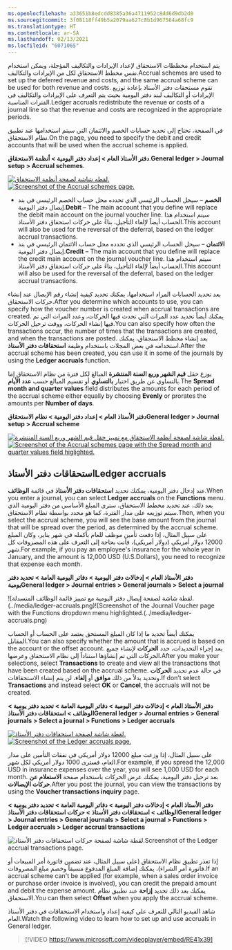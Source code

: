 ```yaml
---
ms.openlocfilehash: a33651b8edcdd8385a36a4711952c8dd6d9db2d0
ms.sourcegitcommit: 3f08118ff49b5a2079aa627c8b1d967564a68fc9
ms.translationtype: HT
ms.contentlocale: ar-SA
ms.lasthandoff: 02/13/2021
ms.locfileid: "6071065"
---
```

<span data-ttu-id="f87ce-101">يتم استخدام مخططات الاستحقاق لإعداد الإيرادات والتكاليف المؤجلة، ويمكن استخدام نفس مخطط الاستحقاق لكل من الإيرادات والتكاليف.</span><span class="sxs-lookup"><span data-stu-id="f87ce-101">Accrual schemes are used to set up the deferred revenue and costs, and the same accrual scheme can be used for both revenue and costs.</span></span> <span data-ttu-id="f87ce-102">تقوم مستحقات دفتر الأستاذ بإعادة توزيع الإيرادات أو التكاليف لبند دفتر اليومية بحيث يتم التعرف على الإيرادات والتكاليف في الفترات المناسبة.</span><span class="sxs-lookup"><span data-stu-id="f87ce-102">Ledger accruals redistribute the revenue or costs of a journal line so that the revenue and costs are recognized in the appropriate periods.</span></span> 

<span data-ttu-id="f87ce-103">في الصفحة، تحتاج إلى تحديد حسابات الخصم والائتمان التي سيتم استخدامها عند تطبيق نظام الاستحقاق.</span><span class="sxs-lookup"><span data-stu-id="f87ce-103">On the page, you need to specify the debit and credit accounts that will be used when the accrual scheme is applied.</span></span> 

<span data-ttu-id="f87ce-104">**دفتر الأستاذ العام > إعداد دفتر اليومية > أنظمة الاستحقاق**.</span><span class="sxs-lookup"><span data-stu-id="f87ce-104">**General ledger > Journal setup > Accrual schemes**.</span></span>

<span data-ttu-id="f87ce-105">[![لقطه شاشة لصفحة أنظمة الاستحقاق.](../media/accrual-scheme.png)](../media/accrual-scheme.png#lightbox)</span><span class="sxs-lookup"><span data-stu-id="f87ce-105">[![Screenshot of the Accrual schemes page.](../media/accrual-scheme.png)](../media/accrual-scheme.png#lightbox)</span></span>


- <span data-ttu-id="f87ce-106">**الخصم** – سيحل الحساب الرئيسي الذي تحدده محل حساب الخصم الرئيسي في بند إيصال دفتر اليومية.</span><span class="sxs-lookup"><span data-stu-id="f87ce-106">**Debit** – The main account that you define will replace the debit main account on the journal voucher line.</span></span> <span data-ttu-id="f87ce-107">سيتم استخدام هذا الحساب أيضاً لإلغاء التأجيل، بناءً على حركات استحقاق دفتر الأستاذ.</span><span class="sxs-lookup"><span data-stu-id="f87ce-107">This account will also be used for the reversal of the deferral, based on the ledger accrual transactions.</span></span>
- <span data-ttu-id="f87ce-108">**الائتمان** – سيحل الحساب الرئيسي الذي تحدده محل حساب الائتمان الرئيسي في بند إيصال دفتر اليومية.</span><span class="sxs-lookup"><span data-stu-id="f87ce-108">**Credit** – The main account that you define will replace the credit main account on the journal voucher line.</span></span> <span data-ttu-id="f87ce-109">سيتم استخدام هذا الحساب أيضاً لإلغاء التأجيل، بناءً على حركات استحقاق دفتر الأستاذ.</span><span class="sxs-lookup"><span data-stu-id="f87ce-109">This account will also be used for the reversal of the deferral, based on the ledger accrual transactions.</span></span>

<span data-ttu-id="f87ce-110">بعد تحديد الحسابات المراد استخدامها، يمكنك تحديد كيفية إنشاء رقم الإيصال عند إنشاء حركات الاستحقاق.</span><span class="sxs-lookup"><span data-stu-id="f87ce-110">After you determine which accounts to use, you can specify how the voucher number is created when accrual transactions are created.</span></span> <span data-ttu-id="f87ce-111">يمكنك أيضاً تحديد عدد المرات التي تحدث فيها الحركات، وعدد المرات التي تم فيها إنشاء الحركات، ووقت ترحيل الحركات.</span><span class="sxs-lookup"><span data-stu-id="f87ce-111">You can also specify how often the transactions occur, the number of times that the transactions are created, and when the transactions are posted.</span></span> <span data-ttu-id="f87ce-112">بعد إنشاء مخطط الاستحقاق، يمكنك استخدامه في بعض المجلات باستخدام وظيفة **استحقاقات دفتر الأستاذ**.</span><span class="sxs-lookup"><span data-stu-id="f87ce-112">After the accrual scheme has been created, you can use it in some of the journals by using the **Ledger accruals** function.</span></span>

<span data-ttu-id="f87ce-113">يوزع حقل **قيم الشهر وربع السنة المنتشرة** المبالغ لكل فترة من نظام الاستحقاق إما بالتساوي عن طريق اختيار **بالتساوي** أو تقسيم المبالغ حسب **عدد الأيام**.</span><span class="sxs-lookup"><span data-stu-id="f87ce-113">The **Spread month and quarter values** field distributes the amounts for each period of the accrual scheme either equally by choosing **Evenly** or prorates the amounts per **Number of days**.</span></span>

<span data-ttu-id="f87ce-114">**دفتر الأستاذ العام > إعداد دفتر اليومية > نظام الاستحقاق**</span><span class="sxs-lookup"><span data-stu-id="f87ce-114">**General ledger > Journal setup > Accrual scheme**</span></span>

<span data-ttu-id="f87ce-115">[![لقطة شاشة لصفحة أنظمة الاستحقاق مع تمييز حقل قيم الشهر وربع السنة المنتشرة.](../media/accrual-scheme-spread.png)](../media/accrual-scheme-spread.png#lightbox)</span><span class="sxs-lookup"><span data-stu-id="f87ce-115">[![Screenshot of the Accrual schemes page with the Spread month and quarter values field higlighted.](../media/accrual-scheme-spread.png)](../media/accrual-scheme-spread.png#lightbox)</span></span>


## <a name="ledger-accruals"></a><span data-ttu-id="f87ce-116">استحقاقات دفتر الأستاذ</span><span class="sxs-lookup"><span data-stu-id="f87ce-116">Ledger accruals</span></span> 

<span data-ttu-id="f87ce-117">عند إدخال دفتر اليومية، يمكنك تحديد **استحقاقات دفتر الأستاذ** في قائمة **الوظائف**.</span><span class="sxs-lookup"><span data-stu-id="f87ce-117">When you enter a journal, you can select **Ledger accruals** on the **Functions** menu.</span></span> <span data-ttu-id="f87ce-118">بعد ذلك، عند تحديد مخطط الاستحقاق، سترى المبلغ الأساسي من دفتر اليومية الذي سيتم توزيعه على مدار الفترة، كما هو محدد بواسطة نظام الاستحقاق.</span><span class="sxs-lookup"><span data-stu-id="f87ce-118">Then, when you select the accrual scheme, you will see the base amount from the journal that will be spread over the period, as determined by the accrual scheme.</span></span> <span data-ttu-id="f87ce-119">على سبيل المثال، إذا دفعت تأمين موظف للعام بأكمله في شهر يناير، وكان المبلغ 12000 دولار أمريكي (دولار أمريكي)، فأنت بحاجة إلى التعرف على هذه المصروفات كل شهر.</span><span class="sxs-lookup"><span data-stu-id="f87ce-119">For example, if you pay an employee's insurance for the whole year in January, and the amount is 12,000 USD (U.S.Dollars), you need to recognize that expense each month.</span></span> 
 
<span data-ttu-id="f87ce-120">**دفتر الأستاذ العام > إدخالات دفتر اليومية > دفاتر اليومية العامة > تحديد دفتر يومية**</span><span class="sxs-lookup"><span data-stu-id="f87ce-120">**General ledger > Journal entries > General journals > Select a journal**</span></span>

<span data-ttu-id="f87ce-121">![لقطة شاشة لصفحة إيصال دفتر اليومية مع تمييز قائمة الوظائف المنسدلة.(../media/ledger-accruals.png)</span><span class="sxs-lookup"><span data-stu-id="f87ce-121">![Screenshot of the Journal Voucher page with the Functions dropdown menu highlighted.(../media/ledger-accruals.png)</span></span>

<span data-ttu-id="f87ce-122">يمكنك أيضاً تحديد ما إذا كان المبلغ المستحق يعتمد على الحساب أو الحساب المقابل.</span><span class="sxs-lookup"><span data-stu-id="f87ce-122">You can also specify whether the amount that is accrued is based on the account or the offset account.</span></span> <span data-ttu-id="f87ce-123">بعد إجراء التحديدات، حدد **الحركات** لإنشاء جميع الحركات التي تم إنشاؤها استناداً إلى نظام الاستحقاق وعرضها.</span><span class="sxs-lookup"><span data-stu-id="f87ce-123">After you make your selections, select **Transactions** to create and view all the transactions that have been created based on the accrual scheme.</span></span> <span data-ttu-id="f87ce-124">في حالة عدم تحديد **الحركات** وتحديد بدلاً من ذلك **موافق** أو **إلغاء**، لن يتم إنشاء الاستحقاقات.</span><span class="sxs-lookup"><span data-stu-id="f87ce-124">If don’t select **Transactions** and instead select **OK** or **Cancel**, the accruals will not be created.</span></span> 

<span data-ttu-id="f87ce-125">**دفتر الأستاذ العام > إدخالات دفتر اليومية > دفاتر اليومية العامة > تحديد دفتر يومية > الوظائف > استحقاقات دفتر الأستاذ**</span><span class="sxs-lookup"><span data-stu-id="f87ce-125">**General ledger > Journal entries > General journals > Select a journal > Functions > Ledger accruals**</span></span>
 
<span data-ttu-id="f87ce-126">[![‎لقطة شاشة لصفحة استحقاقات دفتر الأستاذ. ](../media/transactions-1.png)](../media/transactions-1.png#lightbox)</span><span class="sxs-lookup"><span data-stu-id="f87ce-126">[![Screenshot of the Ledger accruals page. ](../media/transactions-1.png)](../media/transactions-1.png#lightbox)</span></span>


<span data-ttu-id="f87ce-127">على سبيل المثال، إذا وزعت مبلغ 12000 دولار أمريكي في نفقات التأمين على مدار العام، فسترى 1000 دولار أمريكي لكل شهر.</span><span class="sxs-lookup"><span data-stu-id="f87ce-127">For example, if you spread the 12,000 USD in insurance expenses over the year, you will see 1,000 USD for each month.</span></span> <span data-ttu-id="f87ce-128">بعد ترحيل دفتر اليومية، يمكنك عرض الحركات باستخدام صفحة **الاستعلام عن حركات الإيصالات**.</span><span class="sxs-lookup"><span data-stu-id="f87ce-128">After you post the journal, you can view the transactions by using the **Voucher transactions inquiry** page.</span></span> 

<span data-ttu-id="f87ce-129">**دفتر الأستاذ العام > إدخالات دفتر اليومية > دفاتر اليومية العامة > تحديد دفتر يومية > الوظائف > استحقاقات دفتر الأستاذ > حركات استحقاقات دفتر الأستاذ**</span><span class="sxs-lookup"><span data-stu-id="f87ce-129">**General ledger > Journal entries > General journals > Select a journal > Functions > Ledger accruals > Ledger accrual transactions**</span></span>

![<span data-ttu-id="f87ce-130">لقطة شاشة لصفحة حركات استحقاقات دفتر الأستاذ.</span><span class="sxs-lookup"><span data-stu-id="f87ce-130">Screenshot of the Ledger accrual transactions page.</span></span> ](../media/ledger-accruals-tran.png)


<span data-ttu-id="f87ce-131">إذا تعذر تطبيق نظام الاستحقاق (على سبيل المثال، عند تضمين فاتورة أمر المبيعات أو فاتورة أمر الشراء)، يمكنك إضافة المبلغ المدفوع مسبقاً وخصم مبلغ المصروفات.</span><span class="sxs-lookup"><span data-stu-id="f87ce-131">If an accrual scheme can't be applied (for example, when a sales order invoice or purchase order invoice is involved), you can credit the prepaid amount and debit the expense amount.</span></span> <span data-ttu-id="f87ce-132">يمكنك بعد ذلك تحديد **إزاحة** عند تطبيق نظام الاستحقاق.</span><span class="sxs-lookup"><span data-stu-id="f87ce-132">You can then select **Offset** when you apply the accrual scheme.</span></span>

<span data-ttu-id="f87ce-133">شاهد الفيديو التالي للتعرف على كيفية إعداد واستخدام الاستحقاقات في دفتر الأستاذ العام.</span><span class="sxs-lookup"><span data-stu-id="f87ce-133">Watch the following video to learn how to set up and use accruals in General ledger.</span></span>

 > [!VIDEO https://www.microsoft.com/videoplayer/embed/RE41x39]


